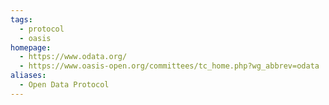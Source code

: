 ```yaml
---
tags:
  - protocol
  - oasis
homepage:
  - https://www.odata.org/
  - https://www.oasis-open.org/committees/tc_home.php?wg_abbrev=odata
aliases:
  - Open Data Protocol
---
```

